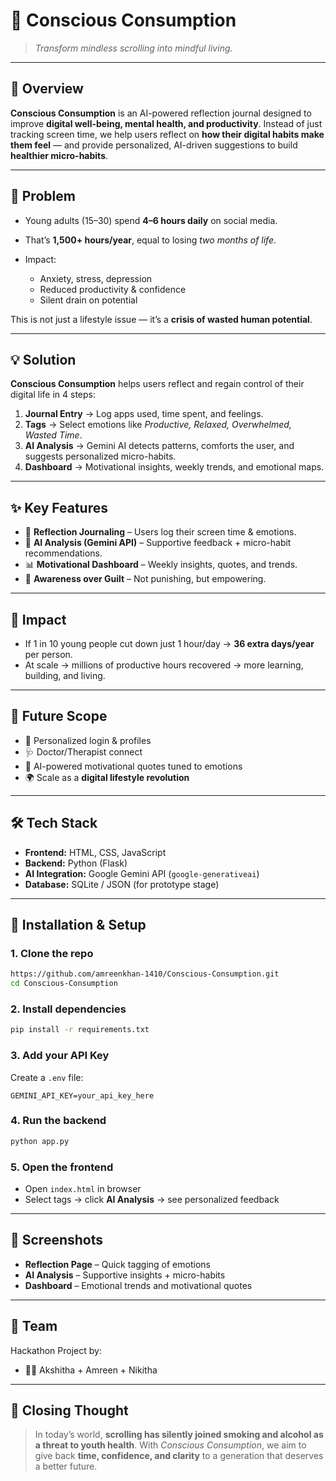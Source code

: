 # 🌱 Conscious Consumption

> *Transform mindless scrolling into mindful living.*

---

## 📌 Overview

**Conscious Consumption** is an AI-powered reflection journal designed to improve **digital well-being, mental health, and productivity**.
Instead of just tracking screen time, we help users reflect on **how their digital habits make them feel** — and provide personalized, AI-driven suggestions to build **healthier micro-habits**.

---

## 🚨 Problem

* Young adults (15–30) spend **4–6 hours daily** on social media.
* That’s **1,500+ hours/year**, equal to losing *two months of life*.
* Impact:

  * Anxiety, stress, depression
  * Reduced productivity & confidence
  * Silent drain on potential

This is not just a lifestyle issue — it’s a **crisis of wasted human potential**.

---

## 💡 Solution

**Conscious Consumption** helps users reflect and regain control of their digital life in 4 steps:

1. **Journal Entry** → Log apps used, time spent, and feelings.
2. **Tags** → Select emotions like *Productive, Relaxed, Overwhelmed, Wasted Time*.
3. **AI Analysis** → Gemini AI detects patterns, comforts the user, and suggests personalized micro-habits.
4. **Dashboard** → Motivational insights, weekly trends, and emotional maps.

---

## ✨ Key Features

* 📝 **Reflection Journaling** – Users log their screen time & emotions.
* 🤖 **AI Analysis (Gemini API)** – Supportive feedback + micro-habit recommendations.
* 📊 **Motivational Dashboard** – Weekly insights, quotes, and trends.
* 💚 **Awareness over Guilt** – Not punishing, but empowering.

---

## 🎯 Impact

* If 1 in 10 young people cut down just 1 hour/day → **36 extra days/year** per person.
* At scale → millions of productive hours recovered → more learning, building, and living.

---

## 🔮 Future Scope

* 👤 Personalized login & profiles
* 🩺 Doctor/Therapist connect
* 💬 AI-powered motivational quotes tuned to emotions
* 🌍 Scale as a **digital lifestyle revolution**

---

## 🛠️ Tech Stack

* **Frontend:** HTML, CSS, JavaScript
* **Backend:** Python (Flask)
* **AI Integration:** Google Gemini API (`google-generativeai`)
* **Database:** SQLite / JSON (for prototype stage)

---

## 🚀 Installation & Setup

### 1. Clone the repo

```bash
https://github.com/amreenkhan-1410/Conscious-Consumption.git
cd Conscious-Consumption
```

### 2. Install dependencies

```bash
pip install -r requirements.txt
```

### 3. Add your API Key

Create a `.env` file:

```
GEMINI_API_KEY=your_api_key_here
```

### 4. Run the backend

```bash
python app.py
```

### 5. Open the frontend

* Open `index.html` in browser
* Select tags → click **AI Analysis** → see personalized feedback

---

## 📸 Screenshots

* **Reflection Page** – Quick tagging of emotions
* **AI Analysis** – Supportive insights + micro-habits
* **Dashboard** – Emotional trends and motivational quotes

---

## 🙌 Team

Hackathon Project by:

* 👩‍💻 Akshitha + Amreen + Nikitha

---

## 🧠 Closing Thought

> In today’s world, **scrolling has silently joined smoking and alcohol as a threat to youth health**.
> With *Conscious Consumption*, we aim to give back **time, confidence, and clarity** to a generation that deserves a better future.

